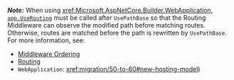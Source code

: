 ***Note:*** When using <xref:Microsoft.AspNetCore.Builder.WebApplication>, [`app.UseRouting`](xref:Microsoft.AspNetCore.Builder.EndpointRoutingApplicationBuilderExtensions.UseRouting%2A) must be called after `UsePathBase` so that the Routing Middleware can observe the modified path before matching routes. Otherwise, routes are matched before the path is rewritten by `UsePathBase`. For more information, see:

* [Middleware Ordering](xref:fundamentals/middleware/index#order)
* [Routing](xref:fundamentals/routing)
* `WebApplication`: <xref:migration/50-to-60#new-hosting-model>)
